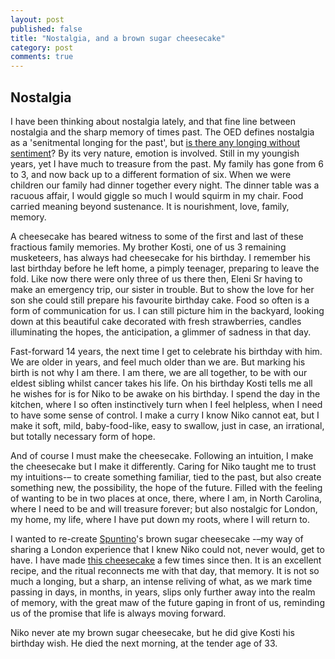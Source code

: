 ```yaml
---
layout: post
published: false
title: "Nostalgia, and a brown sugar cheesecake"
category: post
comments: true
---
```


## Nostalgia

I have been thinking about nostalgia lately, and that fine line between nostalgia and the sharp memory of times past. The OED defines nostalgia as a 'senitmental longing for the past', but [is there any longing without sentiment](http://www.nytimes.com/2013/07/09/science/what-is-nostalgia-good-for-quite-a-bit-research-shows.html?_r=0)? By its very nature, emotion is involved. Still in my youngish years, yet I have much to treasure from the past. My family has gone from 6 to 3, and now back up to a different formation of six. When we were children our family had dinner together every night. The dinner table was a racuous affair, I would giggle so much I would squirm in my chair. Food carried meaning beyond sustenance. It is nourishment, love, family, memory.

A cheesecake has beared witness to some of the first and last of these fractious family memories. My brother Kosti, one of us 3 remaining musketeers, has always had cheesecake for his birthday. I remember his last birthday before he left home, a pimply teenager, preparing to leave the fold. Like now there were only three of us there then, Eleni Sr having to make an emergency trip, our sister in trouble. But to show the love for her son she could still prepare his favourite birthday cake. Food so often is a form of communication for us. I can still picture him in the backyard, looking down at this beautiful cake decorated with fresh strawberries, candles illuminating the hopes, the anticipation, a glimmer of sadness in that day. 

Fast-forward 14 years, the next time I get to celebrate his birthday with him. We are older in years, and feel much older than we are. But marking his birth is not why I am there. I am there, we are all together, to be with our eldest sibling whilst cancer takes his life. On his birthday Kosti tells me all he wishes for is for Niko to be awake on his birthday. I spend the day in the kitchen, where I so often instinctively turn when I feel helpless, when I need to have some sense of control. I make a curry I know Niko cannot eat, but I make it soft, mild, baby-food-like, easy to swallow, just in case, an irrational, but totally necessary form of hope. 

And of course I must make the cheesecake. Following an intuition, I make the cheesecake but I make it differently. Caring for Niko taught me to trust my intuitions-– to create something familiar, tied to the past, but also create something new, the possibility, the hope of the future. Filled with the feeling of wanting to be in two places at once, there, where I am, in North Carolina, where I need to be and will treasure forever; but also nostalgic for London, my home, my life, where I have put down my roots, where I will return to. 

I wanted to re-create [Spuntino](http://www.spuntino.co.uk/)'s brown sugar cheesecake -–my way of sharing a London experience that I knew Niko could not, never would, get to have. I have made [this cheesecake](http://www.vintagekitchennotes.com/2012/11/brown-sugar-cheesecake.html) a few times since then. It is an excellent recipe, and the ritual reconnects me with that day, that memory. It is not so much a longing, but a sharp, an intense reliving of what, as we mark time passing in days, in months, in years, slips only further away into the realm of memory, with the great maw of the future gaping in front of us, reminding us of the promise that life is always moving forward.

Niko never ate my brown sugar cheesecake, but he did give Kosti his birthday wish. He died the next morning, at the tender age of 33.
